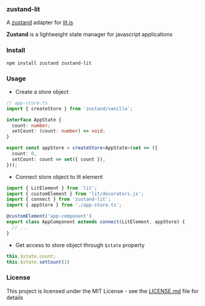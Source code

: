 ### zustand-lit

A [zustand](https://github.com/pmndrs/zustand) adapter for [lit.js](https://github.com/lit/lit)

**Zustand** is a lightweight state manager for javascript applications

### Install

```
npm install zustand zustand-lit
```

### Usage

- Create a store object

```ts
// app-store.ts
import { createStore } from 'zustand/vanilla';

interface AppState {
  count: number;
  setCount: (count: number) => void;
}

export const appStore = createStore<AppState>(set => ({
  count: 0,
  setCount: count => set({ count }),
}));
```

- Connect store object to lit element
```ts
import { LitElement } from 'lit';
import { customElement } from 'lit/decorators.js';
import { connect } from 'zustand-lit';
import { appStore } from './app-store.ts'; 

@customElement('app-component')
export class AppComponent extends connect(LitElement, appStore) {
  // ...
}
```

- Get access to store object through `$state` property

```ts
this.$state.count;
this.$state.setCount(1)
```

### License
This project is licensed under the MIT License - see the [LICENSE.md](LICENSE) file for details
